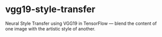 # vgg19-style-transfer
Neural Style Transfer using VGG19 in TensorFlow — blend the content of one image with the artistic style of another.
